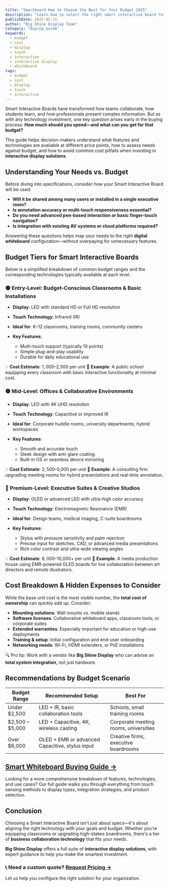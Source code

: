 ```yaml
---
title: "Smartboard How to Choose the Best for Your Budget 2025"
description: "Learn how to select the right smart interactive board for your budget with our comprehensive guide covering features, technologies, and cost considerations for different price points."
publishDate: 2025-05-15
author: "Big Shine Display Team"
category: "Buying Guide"
keywords:
  - budget
  - cost
  - display
  - touch
  - interactive
  - interactive display
  - whiteboard
tags:
  - budget
  - cost
  - display
  - touch
  - interactive
---
```


Smart Interactive Boards have transformed how teams collaborate, how students learn, and how professionals present complex information. But as with any technology investment, one key question arises early in the buying process: **How much should you spend—and what can you get for that budget?**

This guide helps decision-makers understand what features and technologies are available at different price points, how to assess needs against budget, and how to avoid common cost pitfalls when investing in **interactive display solutions**.

## Understanding Your Needs vs. Budget

Before diving into specifications, consider how your Smart Interactive Board will be used:

- **Will it be shared among many users or installed in a single executive room?**
- **Is annotation accuracy or multi-touch responsiveness essential?**
- **Do you need advanced pen-based interaction or basic finger-touch navigation?**
- **Is integration with existing AV systems or cloud platforms required?**

Answering these questions helps map your needs to the right **digital whiteboard** configuration—without overpaying for unnecessary features.

## Budget Tiers for Smart Interactive Boards

Below is a simplified breakdown of common budget ranges and the corresponding technologies typically available at each level.

### 🟢 Entry-Level: Budget-Conscious Classrooms & Basic Installations

- **Display**: LED with standard HD or Full HD resolution
- **Touch Technology**: Infrared (IR)
- **Ideal for**: K–12 classrooms, training rooms, community centers
- **Key Features**:

  - Multi-touch support (typically 10 points)
  - Simple plug-and-play usability
  - Durable for daily educational use

💡 **Cost Estimate**: $1,000–$2,500 per unit
💬 **Example**: A public school equipping every classroom with basic interactive functionality at minimal cost.

### 🟡 Mid-Level: Offices & Collaborative Environments

- **Display**: LED with 4K UHD resolution
- **Touch Technology**: Capacitive or improved IR
- **Ideal for**: Corporate huddle rooms, university departments, hybrid workspaces
- **Key Features**:

  - Smooth and accurate touch
  - Sleek design with anti-glare coating
  - Built-in OS or seamless device mirroring

💡 **Cost Estimate**: $2,500–$5,000 per unit
💬 **Example**: A consulting firm upgrading meeting rooms for hybrid presentations and real-time annotation.

### 🔴 Premium-Level: Executive Suites & Creative Studios

- **Display**: OLED or advanced LED with ultra-high color accuracy
- **Touch Technology**: Electromagnetic Resonance (EMR)
- **Ideal for**: Design teams, medical imaging, C-suite boardrooms
- **Key Features**:

  - Stylus with pressure sensitivity and palm rejection
  - Precise input for sketches, CAD, or advanced media presentations
  - Rich color contrast and ultra-wide viewing angles

💡 **Cost Estimate**: $6,000–$10,000+ per unit
💬 **Example**: A media production house using EMR-powered OLED boards for live collaboration between art directors and remote illustrators.

## Cost Breakdown & Hidden Expenses to Consider

While the base unit cost is the most visible number, the **total cost of ownership** can quickly add up. Consider:

- **Mounting solutions**: Wall mounts vs. mobile stands
- **Software licenses**: Collaborative whiteboard apps, classroom tools, or corporate suites
- **Extended warranties**: Especially important for education or high-use deployments
- **Training & setup**: Initial configuration and end-user onboarding
- **Networking needs**: Wi-Fi, HDMI extenders, or PoE installations

🔍 Pro tip: Work with a vendor like **Big Shine Display** who can advise on **total system integration**, not just hardware.

## Recommendations by Budget Scenario

| Budget Range      | Recommended Setup                               | Best For                              |
| ----------------- | ----------------------------------------------- | ------------------------------------- |
| Under $2,500     | LED + IR, basic collaboration tools             | Schools, small training rooms         |
| $2,500 – $5,000 | LED + Capacitive, 4K, wireless casting          | Corporate meeting rooms, universities |
| Over $6,000      | OLED + EMR or advanced Capacitive, stylus input | Creative firms, executive boardrooms  |

## [Smart Whiteboard Buying Guide →](/smart-whiteboard-buying-guide)

Looking for a more comprehensive breakdown of features, technologies, and use cases? Our full guide walks you through everything from touch sensing methods to display types, integration strategies, and product selection.

## Conclusion

Choosing a Smart Interactive Board isn't just about specs—it's about aligning the right technology with your goals and budget. Whether you're equipping classrooms or upgrading high-stakes boardrooms, there's a tier of **business collaboration technology** that fits your needs.

**Big Shine Display** offers a full suite of **interactive display solutions**, with expert guidance to help you make the smartest investment.

### 📞 Need a custom quote? [Request Pricing →](/contact)

Let us help you configure the right solution for your organization.